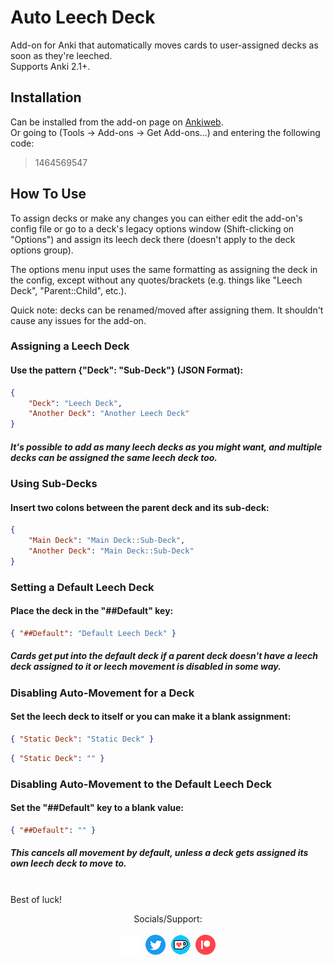 # Auto Leech Deck
Add-on for Anki that automatically moves cards to user-assigned decks as soon as they're leeched.  
Supports Anki 2.1+.  

## Installation
Can be installed from the add-on page on [Ankiweb](https://ankiweb.net/shared/info/1464569547).  
Or going to (Tools -> Add-ons -> Get Add-ons...) and entering the following code:  

> 1464569547

## How To Use

To assign decks or make any changes you can either edit the add-on's config file or go to a deck's legacy options window (Shift-clicking on "Options") and assign its leech deck there (doesn't apply to the deck options group).  

The options menu input uses the same formatting as assigning the deck in the config, except without any quotes/brackets (e.g. things like "Leech Deck", "Parent::Child", etc.).

Quick note: decks can be renamed/moved after assigning them. It shouldn't cause any issues for the add-on.

### Assigning a Leech Deck
#### Use the pattern {"Deck": "Sub-Deck"} (JSON Format):
```json
{
    "Deck": "Leech Deck",
    "Another Deck": "Another Leech Deck"
}
```
##### It's possible to add as many leech decks as you might want, and multiple decks can be assigned  the same leech deck too.

### Using Sub-Decks
#### Insert two colons between the parent deck and its sub-deck:
```json
{
    "Main Deck": "Main Deck::Sub-Deck",
    "Another Deck": "Main Deck::Sub-Deck"
}
```

### Setting a Default Leech Deck
#### Place the deck in the "##Default" key:
```json
{ "##Default": "Default Leech Deck" }
```
##### Cards get put into the default deck if a parent deck doesn't have a leech deck assigned to it or leech movement is disabled in some way.

### Disabling Auto-Movement for a Deck
#### Set the leech deck to itself or you can make it a blank assignment:
```json
{ "Static Deck": "Static Deck" }
```
```json
{ "Static Deck": "" }
```

### Disabling Auto-Movement to the Default Leech Deck
#### Set the "##Default" key to a blank value:
```json
{ "##Default": "" }
```
##### This cancels all movement by default, unless a deck gets assigned its own leech deck to move to. <br><br>

Best of luck!

<div align="center">Socials/Support:</div><br>

<div align="center"><a href="https://github.com/iamjustkoi/AutoLeechDeck"><img src="https://github.com/iamjustkoi/AutoLeechDeck/blob/master/raw/GitHub-Mark-Light.png?raw=true"></a>&nbsp;&nbsp;<a href="https://twitter.com/iamjustkoi"><img src="https://github.com/iamjustkoi/AutoLeechDeck/blob/master/raw/twitter-social.png?raw=true"></a>&nbsp;&nbsp;<a href="https://ko-fi.com/iamjustkoi"><img src="https://github.com/iamjustkoi/AutoLeechDeck/blob/master/raw/kofilogo_blue.PNG?raw=true"></a>&nbsp;&nbsp;<a href="https://www.patreon.com/iamjustkoi"><img src="https://github.com/iamjustkoi/AutoLeechDeck/blob/master/raw/patreon.png?raw=true"></a></div>
